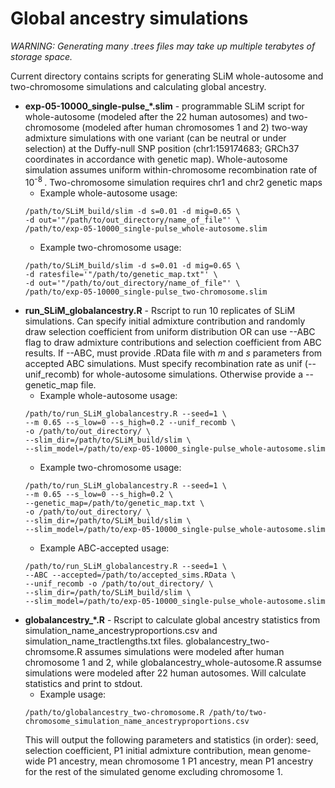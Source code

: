 # Global ancestry simulations

_WARNING: Generating many .trees files may take up multiple terabytes of storage space._

Current directory contains scripts for generating SLiM whole-autosome and two-chromosome simulations and calculating global ancestry.

* **exp-05-10000_single-pulse_\*.slim** - programmable SLiM script for whole-autosome (modeled after the 22 human autosomes) and two-chromosome (modeled after human chromosomes 1 and 2) two-way admixture simulations with one variant (can be neutral or under selection) at the Duffy-null SNP position (chr1:159174683; GRCh37 coordinates in accordance with genetic map). Whole-autosome simulation assumes uniform within-chromosome recombination rate of 10<sup>-8 </sup>. Two-chromosome simulation requires chr1 and chr2 genetic maps 
  * Example whole-autosome usage:
  ```
  /path/to/SLiM_build/slim -d s=0.01 -d mig=0.65 \
  -d out='"/path/to/out_directory/name_of_file"' \
  /path/to/exp-05-10000_single-pulse_whole-autosome.slim
  ```  
  * Example two-chromosome usage: 
  ```
  /path/to/SLiM_build/slim -d s=0.01 -d mig=0.65 \
  -d ratesfile='"/path/to/genetic_map.txt"' \
  -d out='"/path/to/out_directory/name_of_file"' \
  /path/to/exp-05-10000_single-pulse_two-chromosome.slim
  ```
* **run_SLiM_globalancestry.R** - Rscript to run 10 replicates of SLiM simulations. Can specify initial admixture contribution and randomly draw selection coefficient from uniform distribution OR can use --ABC flag to draw admixture contributions and selection coefficient from ABC results. If --ABC, must provide .RData file with _m_ and _s_ parameters from accepted ABC simulations. Must specify recombination rate as unif (--unif_recomb) for whole-autosome simulations. Otherwise provide a --genetic_map file.
  * Example whole-autosome usage:
  ```
  /path/to/run_SLiM_globalancestry.R --seed=1 \
  --m 0.65 --s_low=0 --s_high=0.2 --unif_recomb \
  -o /path/to/out_directory/ \
  --slim_dir=/path/to/SLiM_build/slim \
  --slim_model=/path/to/exp-05-10000_single-pulse_whole-autosome.slim
  ```
  * Example two-chromosome usage:
  ```
  /path/to/run_SLiM_globalancestry.R --seed=1 \
  --m 0.65 --s_low=0 --s_high=0.2 \
  --genetic_map=/path/to/genetic_map.txt \
  -o /path/to/out_directory/ \
  --slim_dir=/path/to/SLiM_build/slim \
  --slim_model=/path/to/exp-05-10000_single-pulse_whole-autosome.slim
  ```
  * Example ABC-accepted usage:
  ```
  /path/to/run_SLiM_globalancestry.R --seed=1 \
  --ABC --accepted=/path/to/accepted_sims.RData \
  --unif_recomb -o /path/to/out_directory/ \
  --slim_dir=/path/to/SLiM_build/slim \
  --slim_model=/path/to/exp-05-10000_single-pulse_whole-autosome.slim
  ```
* **globalancestry_\*.R** - Rscript to calculate global ancestry statistics from simulation_name_ancestryproportions.csv and simulation_name_tractlengths.txt files. globalancestry_two-chromsome.R assumes simulations were modeled after human chromosome 1 and 2, while globalancestry_whole-autosome.R assumse simulations were modeled after 22 human autosomes. Will calculate statistics and print to stdout.
  * Example usage:
  ```
  /path/to/globalancestry_two-chromosome.R /path/to/two-chromosome_simulation_name_ancestryproportions.csv
  ```
  This will output the following parameters and statistics (in order): seed, selection coefficient, P1 initial admixture contribution, mean genome-wide P1 ancestry, mean chromosome 1 P1 ancestry, mean P1 ancestry for the rest of the simulated genome excluding chromosome 1.
  
